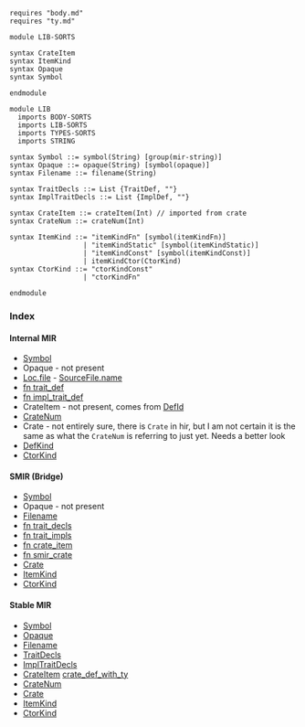 ```k
requires "body.md"
requires "ty.md"

module LIB-SORTS

syntax CrateItem
syntax ItemKind
syntax Opaque
syntax Symbol

endmodule

module LIB
  imports BODY-SORTS
  imports LIB-SORTS
  imports TYPES-SORTS
  imports STRING

syntax Symbol ::= symbol(String) [group(mir-string)]
syntax Opaque ::= opaque(String) [symbol(opaque)]
syntax Filename ::= filename(String)

syntax TraitDecls ::= List {TraitDef, ""}
syntax ImplTraitDecls ::= List {ImplDef, ""}

syntax CrateItem ::= crateItem(Int) // imported from crate
syntax CrateNum ::= crateNum(Int)

syntax ItemKind ::= "itemKindFn" [symbol(itemKindFn)]
                  | "itemKindStatic" [symbol(itemKindStatic)]
                  | "itemKindConst" [symbol(itemKindConst)]
                  | itemKindCtor(CtorKind)
syntax CtorKind ::= "ctorKindConst"
                  | "ctorKindFn"

endmodule
```

### Index

#### Internal MIR
- [Symbol](https://github.com/runtimeverification/rust/blob/85f90a461262f7ca37a6e629933d455fa9c3ee48/compiler/rustc_span/src/symbol.rs#L2233-L2243)
- Opaque - not present
- [Loc.file](https://github.com/runtimeverification/rust/blob/85f90a461262f7ca37a6e629933d455fa9c3ee48/compiler/rustc_span/src/lib.rs#L2383) - [SourceFile.name](https://github.com/runtimeverification/rust/blob/85f90a461262f7ca37a6e629933d455fa9c3ee48/compiler/rustc_span/src/lib.rs#L1583)
- [fn trait_def](https://github.com/runtimeverification/rust/blob/85f90a461262f7ca37a6e629933d455fa9c3ee48/compiler/rustc_hir_analysis/src/collect.rs#L1101-L1135)
- [fn impl_trait_def](https://github.com/runtimeverification/rust/blob/85f90a461262f7ca37a6e629933d455fa9c3ee48/compiler/rustc_middle/src/ty/context.rs#L2746-L2758)
- CrateItem - not present, comes from [DefId](https://github.com/runtimeverification/rust/blob/85f90a461262f7ca37a6e629933d455fa9c3ee48/compiler/rustc_span/src/def_id.rs#L216-L235)
- [CrateNum](https://github.com/runtimeverification/rust/blob/85f90a461262f7ca37a6e629933d455fa9c3ee48/compiler/rustc_span/src/def_id.rs#L17-L21)
- Crate - not entirely sure, there is `Crate` in hir, but I am not certain it is the same as what the `CrateNum` is referring to just yet. Needs a better look
- [DefKind](https://github.com/runtimeverification/rust/blob/85f90a461262f7ca37a6e629933d455fa9c3ee48/compiler/rustc_hir/src/def.rs#L49-L134)
- [CtorKind](https://github.com/runtimeverification/rust/blob/85f90a461262f7ca37a6e629933d455fa9c3ee48/compiler/rustc_hir/src/def.rs#L26-L33)

#### SMIR (Bridge)
- [Symbol](https://github.com/runtimeverification/rust/blob/9131ddf5faba14fab225a7bf8ef5ee5dafe12e3b/compiler/rustc_smir/src/rustc_smir/convert/mod.rs#L73-L79)
- Opaque - not present
- [Filename](https://github.com/runtimeverification/rust/blob/9131ddf5faba14fab225a7bf8ef5ee5dafe12e3b/compiler/rustc_smir/src/rustc_smir/context.rs#L279-L288)
- [fn trait_decls](https://github.com/runtimeverification/rust/blob/9131ddf5faba14fab225a7bf8ef5ee5dafe12e3b/compiler/rustc_smir/src/rustc_smir/context.rs#L112-L119)
- [fn trait_impls](https://github.com/runtimeverification/rust/blob/9131ddf5faba14fab225a7bf8ef5ee5dafe12e3b/compiler/rustc_smir/src/rustc_smir/context.rs#L138-L145)
- [fn crate_item](https://github.com/runtimeverification/rust/blob/9131ddf5faba14fab225a7bf8ef5ee5dafe12e3b/compiler/rustc_smir/src/rustc_internal/mod.rs#L80-L82)
- [fn smir_crate](https://github.com/runtimeverification/rust/blob/9131ddf5faba14fab225a7bf8ef5ee5dafe12e3b/compiler/rustc_smir/src/rustc_smir/mod.rs#L91C29-L91C45)
- [Crate](https://github.com/runtimeverification/rust/blob/9131ddf5faba14fab225a7bf8ef5ee5dafe12e3b/compiler/rustc_smir/src/rustc_smir/mod.rs#L86-L92)
- [ItemKind](https://github.com/runtimeverification/rust/blob/9131ddf5faba14fab225a7bf8ef5ee5dafe12e3b/compiler/rustc_smir/src/rustc_smir/mod.rs#L94-L127)
- [CtorKind](https://github.com/runtimeverification/rust/blob/9131ddf5faba14fab225a7bf8ef5ee5dafe12e3b/compiler/rustc_smir/src/rustc_smir/mod.rs#L124-L125)

#### Stable MIR
- [Symbol](https://github.com/runtimeverification/rust/blob/9131ddf5faba14fab225a7bf8ef5ee5dafe12e3b/compiler/stable_mir/src/lib.rs#L44)
- [Opaque](https://github.com/runtimeverification/rust/blob/9131ddf5faba14fab225a7bf8ef5ee5dafe12e3b/compiler/stable_mir/src/lib.rs#L215-L217)
- [Filename](https://github.com/runtimeverification/rust/blob/9131ddf5faba14fab225a7bf8ef5ee5dafe12e3b/compiler/stable_mir/src/lib.rs#L116)
- [TraitDecls](https://github.com/runtimeverification/rust/blob/9131ddf5faba14fab225a7bf8ef5ee5dafe12e3b/compiler/stable_mir/src/lib.rs#L72)
- [ImplTraitDecls](https://github.com/runtimeverification/rust/blob/9131ddf5faba14fab225a7bf8ef5ee5dafe12e3b/compiler/stable_mir/src/lib.rs#L75)
- [CrateItem](https://github.com/runtimeverification/rust/blob/9131ddf5faba14fab225a7bf8ef5ee5dafe12e3b/compiler/stable_mir/src/lib.rs#L121) [crate_def_with_ty](https://github.com/runtimeverification/rust/blob/9131ddf5faba14fab225a7bf8ef5ee5dafe12e3b/compiler/stable_mir/src/crate_def.rs#L126-L142)
- [CrateNum](https://github.com/runtimeverification/rust/blob/9131ddf5faba14fab225a7bf8ef5ee5dafe12e3b/compiler/stable_mir/src/lib.rs#L47)
- [Crate](https://github.com/runtimeverification/rust/blob/9131ddf5faba14fab225a7bf8ef5ee5dafe12e3b/compiler/stable_mir/src/lib.rs#L77-L83)
- [ItemKind](https://github.com/runtimeverification/rust/blob/9131ddf5faba14fab225a7bf8ef5ee5dafe12e3b/compiler/stable_mir/src/lib.rs#L102-L108)
- [CtorKind](https://github.com/runtimeverification/rust/blob/9131ddf5faba14fab225a7bf8ef5ee5dafe12e3b/compiler/stable_mir/src/lib.rs#L110-L114)

